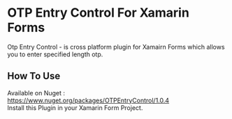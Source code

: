 # OTP Entry Control For Xamarin Forms

Otp Entry Control - is cross platform plugin for Xamairn Forms which allows you to enter specified length otp.

<h2> How To Use </h2> 

Available on Nuget : https://www.nuget.org/packages/OTPEntryControl/1.0.4  
Install this Plugin in your Xamarin Form Project.


